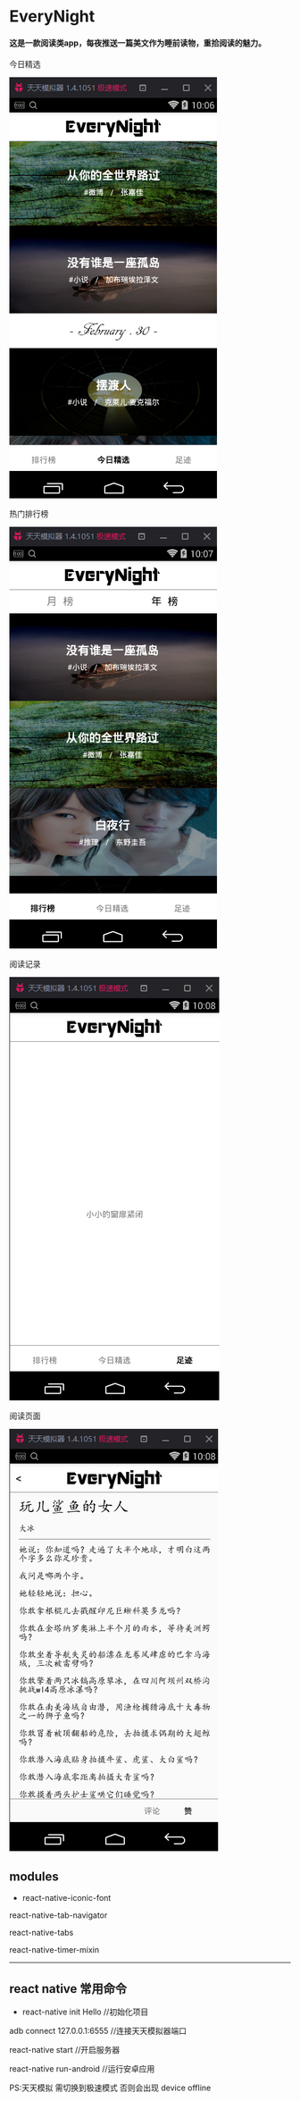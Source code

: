 # EveryNight

#### 这是一款阅读类app，每夜推送一篇美文作为睡前读物，重拾阅读的魅力。

今日精选

![imge](https://github.com/940941188/EveryNight/blob/master/pic/2.png)

热门排行榜

![imge](https://github.com/940941188/EveryNight/blob/master/pic/3.png)

阅读记录

![imge](https://github.com/940941188/EveryNight/blob/master/pic/4.png)

阅读页面

![imge](https://github.com/940941188/EveryNight/blob/master/pic/5.png)

## modules

- react-native-iconic-font

 react-native-tab-navigator

 react-native-tabs

 react-native-timer-mixin

****
## react native 常用命令

- react-native init Hello  //初始化项目
 
 adb connect 127.0.0.1:6555 //连接天天模拟器端口

 react-native start  //开启服务器

 react-native run-android //运行安卓应用

 PS:天天模拟 需切换到极速模式 否则会出现 device offline
